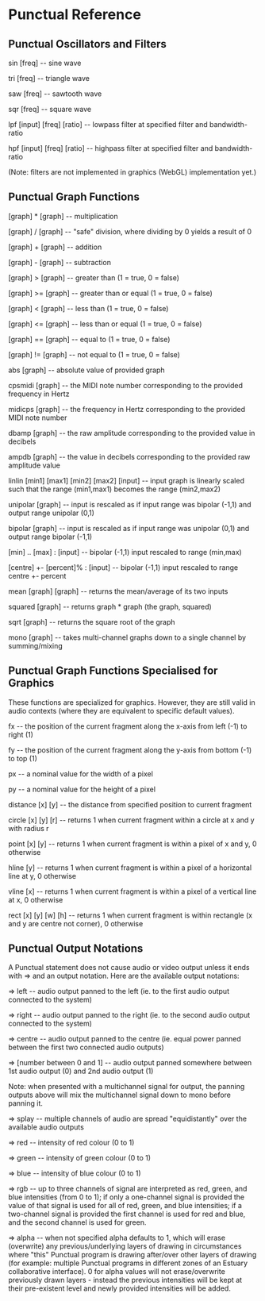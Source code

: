 # Punctual Reference

## Punctual Oscillators and Filters

sin [freq] -- sine wave

tri [freq] -- triangle wave

saw [freq] -- sawtooth wave

sqr [freq] -- square wave

lpf [input] [freq] [ratio] -- lowpass filter at specified filter and bandwidth-ratio

hpf [input] [freq] [ratio] -- highpass filter at specified filter and bandwidth-ratio

(Note: filters are not implemented in graphics (WebGL) implementation yet.)

## Punctual Graph Functions

[graph] * [graph] -- multiplication

[graph] / [graph] -- "safe" division, where dividing by 0 yields a result of 0

[graph] + [graph] -- addition

[graph] - [graph] -- subtraction

[graph] > [graph] -- greater than (1 = true, 0 = false)

[graph] >= [graph] -- greater than or equal (1 = true, 0 = false)

[graph] < [graph] -- less than (1 = true, 0 = false)

[graph] <= [graph] -- less than or equal (1 = true, 0 = false)

[graph] == [graph] -- equal to (1 = true, 0 = false)

[graph] != [graph] -- not equal to (1 = true, 0 = false)

abs [graph] -- absolute value of provided graph

cpsmidi [graph] -- the MIDI note number corresponding to the provided frequency in Hertz

midicps [graph] -- the frequency in Hertz corresponding to the provided MIDI note number

dbamp [graph] -- the raw amplitude corresponding to the provided value in decibels

ampdb [graph] -- the value in decibels corresponding to the provided raw amplitude value

linlin [min1] [max1] [min2] [max2] [input] -- input graph is linearly scaled such that the range (min1,max1) becomes the range (min2,max2)

unipolar [graph] -- input is rescaled as if input range was bipolar (-1,1) and output range unipolar (0,1)

bipolar [graph] -- input is rescaled as if input range was unipolar (0,1) and output range bipolar (-1,1)

[min] .. [max] : [input] -- bipolar (-1,1) input rescaled to range (min,max)

[centre] +- [percent]% : [input] -- bipolar (-1,1) input rescaled to range centre +- percent

mean [graph] [graph] -- returns the mean/average of its two inputs

squared [graph] -- returns graph * graph (the graph, squared)

sqrt [graph] -- returns the square root of the graph

mono [graph] -- takes multi-channel graphs down to a single channel by summing/mixing

## Punctual Graph Functions Specialised for Graphics

These functions are specialized for graphics. However, they are still valid in
audio contexts (where they are equivalent to specific default values).

fx -- the position of the current fragment along the x-axis from left (-1) to right (1)

fy -- the position of the current fragment along the y-axis from bottom (-1) to top (1)

px -- a nominal value for the width of a pixel

py -- a nominal value for the height of a pixel

distance [x] [y] -- the distance from specified position to current fragment

circle [x] [y] [r] -- returns 1 when current fragment within a circle at x and y with radius r

point [x] [y] -- returns 1 when current fragment is within a pixel of x and y, 0 otherwise

hline [y] -- returns 1 when current fragment is within a pixel of a horizontal line at y, 0 otherwise

vline [x] -- returns 1 when current fragment is within a pixel of a vertical line at x, 0 otherwise

rect [x] [y] [w] [h] -- returns 1 when current fragment is within rectangle (x and y are centre not corner), 0 otherwise

## Punctual Output Notations

A Punctual statement does not cause audio or video output unless it ends with => and an output notation. Here are the available output notations:

=> left -- audio output panned to the left (ie. to the first audio output connected to the system)

=> right -- audio output panned to the right (ie. to the second audio output connected to the system)

=> centre -- audio output panned to the centre (ie. equal power panned between the first two connected audio outputs)

=> [number between 0 and 1] -- audio output panned somewhere between 1st audio output (0) and 2nd audio output (1)

Note: when presented with a multichannel signal for output, the panning outputs above will mix the multichannel signal down to mono before panning it.

=> splay -- multiple channels of audio are spread "equidistantly" over the available audio outputs

=> red -- intensity of red colour (0 to 1)

=> green -- intensity of green colour (0 to 1)

=> blue -- intensity of blue colour (0 to 1)

=> rgb -- up to three channels of signal are interpreted as red, green, and blue intensities (from 0 to 1); if only a one-channel signal is provided the value of that signal is used for all of red, green, and blue intensities; if a two-channel signal is provided the first channel is used for red and blue, and the second channel is used for green.

=> alpha -- when not specified alpha defaults to 1, which will erase (overwrite) any previous/underlying layers of drawing in circumstances where "this" Punctual program is drawing after/over other layers of drawing (for example: multiple Punctual programs in different zones of an Estuary collaborative interface). 0 for alpha values will not erase/overwrite previously drawn layers - instead the previous intensities will be kept at their pre-existent level and newly provided intensities will be added.
